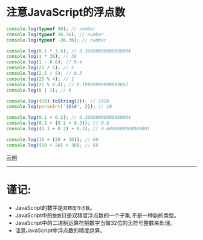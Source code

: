 # 注意JavaScript的浮点数

```javascript
console.log(typeof 36); // number
console.log(typeof 36.36); // number
console.log(typeof -36.36); // number

console.log(0.1 * 3.6); // 0.36000000000000004
console.log(1 * 36); // 36
console.log(1 - 0.6); // 0.4
console.log(25 / 5); // 5
console.log(2.5 / 5); // 0.5
console.log(25 % 4); // 1
console.log(25 % 0.4); // 0.19999999999999862
console.log(8 | 1); // 9

console.log((10).toString(2)); // 1010
console.log(parseInt('1010', 2)); // 10

console.log(0.1 + 0.2); // 0.30000000000000004
console.log(0.1 + (0.2 + 0.3)); // 0.6
console.log((0.1 + 0.2) + 0.3); // 0.6000000000000001

console.log(10 + (20 + 30)); // 60
console.log((10 + 20) + 30); // 60
```

[示例](item2/demo.html)

------
# 谨记: 

+ JavaScript的数字是`双精度浮点数`。
+ JavaScript中的`整数`只是双精度浮点数的一个子集,不是一种新的类型。
+ JavaScript中的二进制运算符把数字当做32位的无符号整数来处理。
+ 注意JavaScript中浮点数的精度运算。